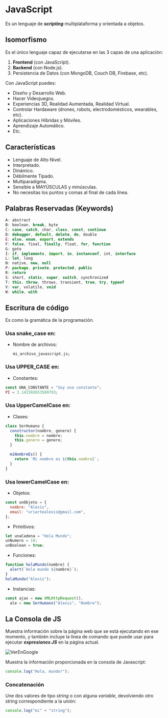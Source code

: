# JavaScript

Es un lenguaje de **_scripting_** multiplataforma y orientada a objetos.

## Isomorfismo

Es el único lenguaje capaz de ejecutarse en las 3 capas de una aplicación:

1. **Frontend** (con JavaScript).
2. **Backend** (con Node.js).
3. Persistencia de Datos (con MongoDB, Couch DB, Firebase, etc).

Con JavaScript puedes:

- Diseño y Desarrollo Web.
- Hacer Videojuegos.
- Experiencias 3D, Realidad Aumentada, Realidad Virtual.
- Controlar Hardaware (drones, robots, electrodomésticos, wearables, etc).
- Aplicaciones Híbridas y Móviles.
- Aprendizaje Automático.
- Etc.

## Características

- Lenguaje de Alto Nivel.
- Interpretado.
- Dinámico.
- Débilmente Tipado.
- Multiparadigma.
- Sensible a MAYÚSCULAS y minúsculas.
- No necesitas los puntos y comas al final de cada línea.

## Palabras Reservadas (**Keywords**)

```js
A: abstract
B: boolean, break, byte
C: case, catch, char, class, const, continue
D: debugger, default, delete, do, double
E: else, enum, export, extends
F: false, final, finally, float, for, function
G: goto
I: if, implements, import, in, instanceof, int, interface
L: let, long
N: native, new, null
P: package, private, protected, public
R: return
S: short, static, super, switch, synchronized
T: this, throw, throws, transient, true, try, typeof
V: var, volatile, void
W: while, with
```

## Escritura de código

Es como la gramática de la programación.

### Usa **snake_case** en:

- Nombre de archivos:

      mi_archivo_javascript.js;

### Usa **UPPER_CASE** en:

- Constantes:

```js
const UNA_CONSTANTE = "Soy una constante";
PI = 3.141592653589793;
```

### Usa **UpperCamelCase** en:

- Clases:

```js
class SerHumano {
  constructor(nombre, genero) {
    this.nombre = nombre;
    this.genero = genero;
  }

  miNombreEs() {
    return `Mi nombre es ${this.nombre}`;
  }
}
```

### Usa **lowerCamelCase** en:

- Objetos:

```js
const unObjeto = {
  nombre: "Alexis",
  email: "uriartealexis@gmail.com",
};
```

- Primitivos:

```js
let unaCadena = "Hola Mundo";
unNumero = 19;
unBoolean = true;
```

- Funciones:

```js
function holaMundo(nombre) {
  alert(`Hola mundo ${nombre}`);
}
holaMundo("Alexis");
```

- Instancias:

```js
const ajax = new XMLHttpRequest(),
  ale = new SerHumano("Alexis", "Hombre");
```

## La Consola de JS

Muestra información sobre la página web que se está ejecutando en ese momento, y también incluye la línea de comando que puede usar para ejecutar **_expresiones JS_** en la página actual.

![VerEnGoogle](consola.png)

Muestra la información proporcionada en la consola de Javascript:

```js
console.log("Hola, mundo!");
```

### Concatenación

Une dos valores de tipo _string_ o con alguna _variable_, devolviendo otro string correspondiente a la unión:

```js
console.log("mi" + "string");
```
